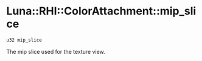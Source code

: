 # Luna::RHI::ColorAttachment::mip_slice

```c++
u32 mip_slice
```

The mip slice used for the texture view. 

